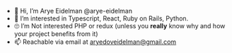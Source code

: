 - 👋 Hi, I’m Arye Eidelman @arye-eidelman
- 👀 I’m interested in Typescript, React, Ruby on Rails, Python.
- 🙄 I’m Not interested PHP or redux (unless you **really** know why and how your project benefits from it)
- 📫 Reachable via email at aryedoveidelman@gmail.com
<!--- 🌱 I’m currently learning ...-->
<!--- 💞️ I’m looking to collaborate on ...-->

<!---
arye-dov-eidelman/arye-dov-eidelman is a ✨ special ✨ repository because its `README.md` (this file) appears on your GitHub profile.
You can click the Preview link to take a look at your changes.
--->
